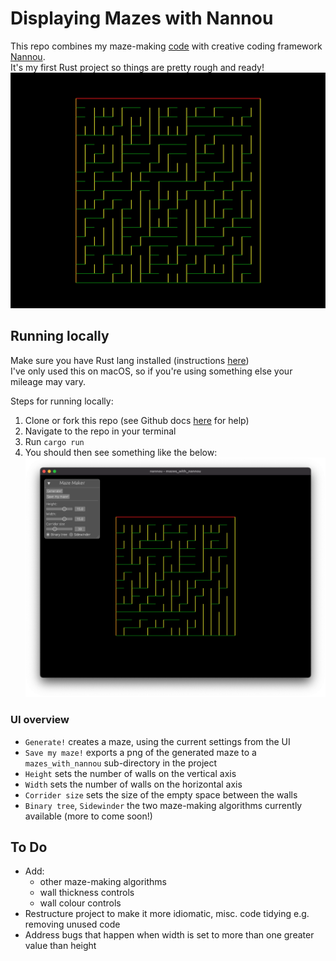 # Displaying Mazes with Nannou
This repo combines my maze-making [code](https://github.com/joaoag/mazes) with creative coding framework [Nannou](https://nannou.cc/).  
It's my first Rust project so things are pretty rough and ready!
![Example maze, generated with binary tree](./example_maze.png)

## Running locally
Make sure you have Rust lang installed (instructions [here](https://www.rust-lang.org/tools/install))  
I've only used this on macOS, so if you're using something else your mileage may vary.

Steps for running locally:
1. Clone or fork this repo (see Github docs [here](https://docs.github.com/en/desktop/contributing-and-collaborating-using-github-desktop/adding-and-cloning-repositories/cloning-and-forking-repositories-from-github-desktop) for help)
2. Navigate to the repo in your terminal
3. Run `cargo run`
4. You should then see something like the below:
![Screenshot of the UI, set to default values](./ui_screenshot.png)

### UI overview
* `Generate!` creates a maze, using the current settings from the UI
* `Save my maze!` exports a png of the generated maze to a `mazes_with_nannou` sub-directory in the project
* `Height` sets the number of walls on the vertical axis
* `Width` sets the number of walls on the horizontal axis
* `Corrider size` sets the size of the empty space between the walls
* `Binary tree`, `Sidewinder` the two maze-making algorithms currently available (more to come soon!)


## To Do
* Add:
  * other maze-making algorithms
  * wall thickness controls
  * wall colour controls
* Restructure project to make it more idiomatic, misc. code tidying e.g. removing unused code
* Address bugs that happen when width is set to more than one greater value than height